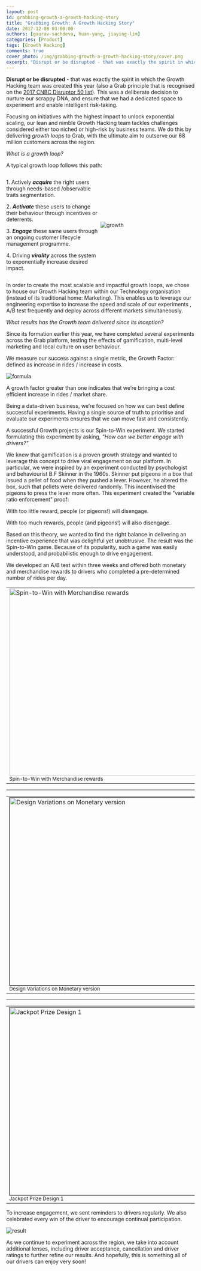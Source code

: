 ```yaml
---
layout: post
id: grabbing-growth-a-growth-hacking-story
title: "Grabbing Growth: A Growth Hacking Story"
date: 2017-12-08 03:00:00
authors: [gaurav-sachdeva, huan-yang, jiaying-lim]
categories: [Product]
tags: [Growth Hacking]
comments: true
cover_photo: /img/grabbing-growth-a-growth-hacking-story/cover.png
excerpt: "Disrupt or be disrupted - that was exactly the spirit in which the Growth Hacking team was created this year. This was a deliberate decision to nurture our scrappy DNA, and ensure that we had a dedicated space to experiment and enable intelligent risk-taking."
---
```


**Disrupt or be disrupted** - that was exactly the spirit in which the Growth Hacking team was created this year (also a Grab principle that is recognised on the [2017 CNBC Disruptor 50 list](https://www.cnbc.com/2017/05/16/the-2017-cnbc-disruptor-50-list-of-companies.html)). This was a deliberate decision to nurture our scrappy DNA, and ensure that we had a dedicated space to experiment and enable intelligent risk-taking. 

Focusing on initiatives with the highest impact to unlock exponential scaling, our lean and nimble Growth Hacking team tackles challenges considered either too niched or high-risk by business teams. We do this by delivering *growth loops* to Grab, with the ultimate aim to outserve our 68 million customers across the region. 

*What is a growth loop?*

A typical growth loop follows this path:

<div style="display: flex; align-items: center;">
  <div style="flex: 1;">
    <p>1. Actively <strong><em>acquire</em></strong> the right users through needs-based /observable traits segmentation.</p>
    <p>2. <strong><em>Activate</em></strong> these users to change their behaviour through incentives or deterrents.</p>
    <p>3. <strong><em>Engage</em></strong> these same users through an ongoing customer lifecycle management programme. </p>
    <p>4. Driving <strong><em>virality</em></strong> across the system to exponentially increase desired impact. </p>
  </div>
  <div style="flex: 1;">
      <img alt="growth" src="/img/grabbing-growth-a-growth-hacking-story/growth.png">
  </div>
</div>

In order to create the most scalable and impactful growth loops, we chose to house our Growth Hacking team within our Technology organisation (instead of its traditional home: Marketing). This enables us to leverage our engineering expertise to increase the speed and scale of our experiments , A/B test frequently and deploy across different markets simultaneously. 

*What results has the Growth team delivered since its inception?*

Since its formation earlier this year, we have completed several experiments across the Grab platform, testing the effects of gamification, multi-level marketing and local culture on user behaviour. 

We measure our success against a single metric, the Growth Factor: defined as increase in rides / increase in costs. 

<div class="post-image-section">
  <img alt="formula" src="/img/grabbing-growth-a-growth-hacking-story/formula.png">
</div>

A growth factor greater than one indicates that we’re bringing a cost efficient increase in rides / market share.

Being a data-driven business, we’re focused on how we can best define successful experiments. Having a single source of truth to prioritise and evaluate our experiments ensures that we can move fast and consistently.

A successful Growth projects is our Spin-to-Win experiment. We started formulating this experiment by asking, *"How can we better engage with drivers?"*

We knew that gamification is a proven growth strategy and wanted to leverage this concept to drive viral engagement on our platform. In particular, we were inspired by an experiment conducted by psychologist and behaviourist B.F Skinner in the 1960s. Skinner put pigeons in a box that issued a pellet of food when they pushed a lever. However, he altered the box, such that pellets were delivered randomly. This incentivised the pigeons to press the lever more often. This experiment created the "variable ratio enforcement" proof: 

With too little reward, people (or pigeons!) will disengage.

With too much rewards, people (and pigeons!) will also disengage.

Based on this theory, we wanted to find the right balance in delivering an incentive experience that was delightful yet unobtrusive. The result was the Spin-to-Win game. Because of its popularity, such a game was easily understood, and probabilistic enough to drive engagement.

We developed an A/B test within three weeks and offered both monetary and merchandise rewards to drivers who completed a pre-determined number of rides per day.

<table width="100%">
  <tr>
    <td width="50%">
      <div class="post-image-section">
        <img alt="Spin-to-Win with Merchandise rewards" src="/img/grabbing-growth-a-growth-hacking-story/spin-to-win-1.png" height="500px">
        <small class="post-image-caption">Spin-to-Win with Merchandise rewards</small>
      </div>
    </td>
    <td width="50%">
        <div class="post-image-section">
          <img alt="Spin-to-Win with Monetary rewards" src="/img/grabbing-growth-a-growth-hacking-story/spin-to-win-2.png" height="500px">
          <small class="post-image-caption">Spin-to-Win with Monetary rewards</small>
        </div>
    </td>
  </tr>
</table>
<hr style="margin-top: 10px;" />
<table width="100%">
  <tr>
    <td width="50%">
      <div class="post-image-section">
        <img alt="Design Variations on Monetary version" src="/img/grabbing-growth-a-growth-hacking-story/design-variation-1.png" height="500px"
          style="border: 1px solid black"
        >
        <small class="post-image-caption">Design Variations on Monetary version</small>
      </div>
    </td>
    <td width="50%">
        <div class="post-image-section">
          <img alt="Design Variations - Hyperlocal for Jakarta" src="/img/grabbing-growth-a-growth-hacking-story/design-variation-2.gif" height="500px"
            style="border: 1px solid black"
          >
          <small class="post-image-caption">Design Variations - Hyperlocal for Jakarta</small>
        </div>
    </td>
  </tr>
</table>
<hr style="margin-top: 10px;" />
<table width="100%">
  <tr>
    <td width="50%">
      <div class="post-image-section">
        <img alt="Jackpot Prize Design 1" src="/img/grabbing-growth-a-growth-hacking-story/jackpot-1.png" height="500px"
          style="border: 1px solid black"
        >
        <small class="post-image-caption">Jackpot Prize Design 1</small>
      </div>
    </td>
    <td width="50%">
        <div class="post-image-section">
          <img alt="Jackpot Prize Design 2" src="/img/grabbing-growth-a-growth-hacking-story/jackpot-2.png" height="500px"
            style="border: 1px solid black"
          >
          <small class="post-image-caption">Jackpot Prize Design 2</small>
        </div>
    </td>
  </tr>
</table>

To increase engagement, we sent reminders to drivers regularly. We also celebrated every win of the driver to encourage continual participation. 

<div class="post-image-section">
  <img alt="result" src="/img/grabbing-growth-a-growth-hacking-story/result.png">
</div>

As we continue to experiment across the region, we take into account additional lenses, including driver acceptance, cancellation and driver ratings to further refine our results. And hopefully, this is something all of our drivers can enjoy very soon! 

